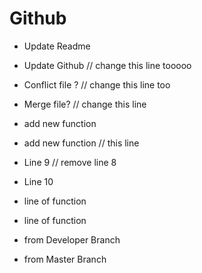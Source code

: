# Github

- Update Readme
- Update Github // change this line tooooo
- Conflict file ? // change this line too
- Merge file? // change this line
- add new function
- add new function // this line

- Line 9 // remove line 8
- Line 10


- line of function
- line of function


- from Developer Branch
- from Master Branch
